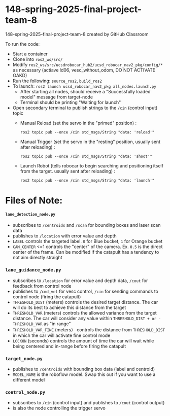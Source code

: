 # 148-spring-2025-final-project-team-8
148-spring-2025-final-project-team-8 created by GitHub Classroom

To run the code:

- Start a container
- Clone into `ros2_ws/src/`
- Modify `ros2_ws/src/ucsdrobocar_hub2/ucsd_robocar_nav2_pkg/config/*` as necessary (actiave ld06, vesc_without_odom, DO NOT ACTIVATE OAKD)
- Run the following: `source_ros2`, `build_ros2`
- To launch: `ros2 launch ucsd_robocar_nav2_pkg all_nodes.launch.py`
  - After starting all nodes, should receive a "Successfully loaded model" message from target-node
  - Terminal should be printing "Waiting for launch"
- Open secondary terminal to publish strings to the `/cin` (control input) topic
  - Manual Reload (set the servo in the "primed" position) :
    
    `ros2 topic pub --once /cin std_msgs/String "data: 'reload'"`
  - Manual Trigger (set the servo in the "resting" position, usually sent after reloading) :
    
    `ros2 topic pub --once /cin std_msgs/String "data: 'shoot'"`
  - Launch Robot (tells robocar to begin searching and positioning itself from the target. usually sent after reloading) :

    `ros2 topic pub --once /cin std_msgs/String "data: 'launch'"`

# Files of Note: 
#### `lane_detection_node.py`
- subscribes to `/centroids` and `/scan` for bounding boxes and laser scan data
- publishes to `/location` with error value and depth
- `LABEL` controls the targeted label. `0` for Blue bucket, `1` for Orange bucket
- `CAM_CENTER` <=1 controls the "center" of the camera. Ex. `0.5` is the direct center of the frame. Can be modified if the catapult has a tendency to not aim directly straight

### `lane_guidance_node.py`
- subscribes to `/location` for error value and depth data, `/cout` for feedback from control node
- publishes to `/cmd_vel` for vesc control, `/cin` for sending commands to control node (firing the catapult)
- `THRESHOLD_DIST` (meters) controls the desired target distance. The car will do its best to achieve this distance from the target
- `THRESHOLD_VAR` (meters) controls the allowed variance from the target distance. The car will consider any value within `THRESHOLD_DIST + or - THRESHOLD_VAR` as "in range"
- `THRESHOLD_VAR_FINE` (meters） controls the distance from `THRESHOLD_DIST` in which the car will activate fine control mode
- `LOCKON` (seconds) controls the amount of time the car will wait while being centered and in-range before firing the catapult

### `target_node.py`
- publishes to `/centroids` with bounding box data (label and centroid)
- `MODEL_NAME` is the roboflow model. Swap this out if you want to use a different model

### `control_node.py`
- subscribes to `/cin` (control input) and publishes to `/cout` (control output)
- is also the node controlling the trigger servo
